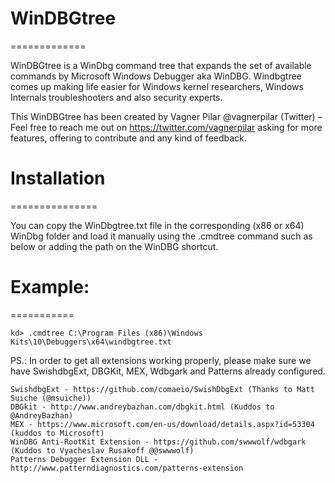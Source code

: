 # WinDBGtree
=============

WinDBGtree is a WinDbg command tree that expands the set of available commands by Microsoft Windows Debugger aka WinDBG.
Windbgtree comes up making life easier for Windows kernel researchers, Windows Internals troubleshooters and also security experts.

This WinDBGtree has been created by Vagner Pilar @vagnerpilar (Twitter) – Feel free to reach me out on https://twitter.com/vagnerpilar asking for more features, offering to contribute and any kind of feedback.

# Installation
===============

You can copy the WinDbgtree.txt file in the corresponding (x86 or x64) WinDbg folder and load it manually using the .cmdtree command such as below or adding the path on the WinDBG shortcut.

# Example:
===========

```
kd> .cmdtree C:\Program Files (x86)\Windows Kits\10\Debuggers\x64\windbgtree.txt
```

PS.: In order to get all extensions working properly, please make sure we have SwishdbgExt, DBGKit, MEX, Wdbgark and Patterns already configured.

```
SwishdbgExt - https://github.com/comaeio/SwishDbgExt (Thanks to Matt Suiche (@msuiche))
DBGkit - http://www.andreybazhan.com/dbgkit.html (Kuddos to @AndreyBazhan)
MEX - https://www.microsoft.com/en-us/download/details.aspx?id=53304 (kuddos to Microsoft)
WinDBG Anti-RootKit Extension - https://github.com/swwwolf/wdbgark (Kuddos to Vyacheslav Rusakoff @@swwwolf)
Patterns Debugger Extension DLL - http://www.patterndiagnostics.com/patterns-extension
```
